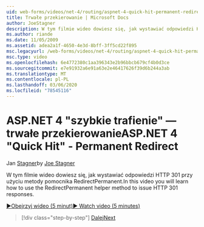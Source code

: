 ```yaml
---
uid: web-forms/videos/net-4/routing/aspnet-4-quick-hit-permanent-redirect
title: Trwałe przekierowanie | Microsoft Docs
author: JoeStagner
description: W tym filmie wideo dowiesz się, jak wystawiać odpowiedzi HTTP 301 przy użyciu metody pomocnika RedirectPermanent.
ms.author: riande
ms.date: 11/05/2009
ms.assetid: adea2a1f-4650-4e3d-8bff-3ff5cd22f895
msc.legacyurl: /web-forms/videos/net-4/routing/aspnet-4-quick-hit-permanent-redirect
msc.type: video
ms.openlocfilehash: 6e4772380c1aa396343e2b96bbcb679cf4b0d3ce
ms.sourcegitcommit: e7e91932a6e91a63e2e46417626f39d6b244a3ab
ms.translationtype: MT
ms.contentlocale: pl-PL
ms.lasthandoff: 03/06/2020
ms.locfileid: "78545116"
---
```

# <a name="aspnet-4-quick-hit---permanent-redirect"></a><span data-ttu-id="77e3f-103">ASP.NET 4 "szybkie trafienie" — trwałe przekierowanie</span><span class="sxs-lookup"><span data-stu-id="77e3f-103">ASP.NET 4 "Quick Hit" - Permanent Redirect</span></span>

<span data-ttu-id="77e3f-104">Jan [Stagner](https://github.com/JoeStagner)</span><span class="sxs-lookup"><span data-stu-id="77e3f-104">by [Joe Stagner](https://github.com/JoeStagner)</span></span>

<span data-ttu-id="77e3f-105">W tym filmie wideo dowiesz się, jak wystawiać odpowiedzi HTTP 301 przy użyciu metody pomocnika RedirectPermanent.</span><span class="sxs-lookup"><span data-stu-id="77e3f-105">In this video you will learn how to use the RedirectPermanent helper method to issue HTTP 301 responses.</span></span> 

[<span data-ttu-id="77e3f-106">&#9654;Obejrzyj wideo (5 minut)</span><span class="sxs-lookup"><span data-stu-id="77e3f-106">&#9654; Watch video (5 minutes)</span></span>](https://channel9.msdn.com/Blogs/ASP-NET-Site-Videos/aspnet-4-quick-hit-permanent-redirect)

> [!div class="step-by-step"]
> [<span data-ttu-id="77e3f-107">Dalej</span><span class="sxs-lookup"><span data-stu-id="77e3f-107">Next</span></span>](aspnet-4-quick-hit-imperative-webforms-routing.md)
